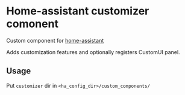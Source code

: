 # Home-assistant customizer comonent
Custom component for [home-assistant](https://home-assistant.io)

Adds customization features and optionally registers CustomUI panel.

## Usage
Put `customizer` dir in `<ha_config_dir>/custom_components/`
